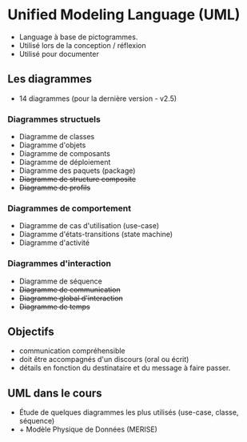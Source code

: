 # Unified Modeling Language (UML)

* Language à base de pictogrammes.
* Utilisé lors de la conception / réflexion
* Utilisé pour documenter

## Les diagrammes

* 14 diagrammes (pour la dernière version - v2.5)

### Diagrammes structuels

* Diagramme de classes
* Diagramme d'objets
* Diagramme de composants
* Diagramme de déploiement
* Diagramme des paquets (package)
* ~~Diagramme de structure composite~~
* ~~Diagramme de profils~~

### Diagrammes de comportement

* Diagramme de cas d'utilisation (use-case)
* Diagramme d'états-transitions (state machine)
* Diagramme d'activité

### Diagrammes d'interaction

* Diagramme de séquence
* ~~Diagramme de communication~~
* ~~Diagramme global d'interaction~~
* ~~Diagramme de temps~~

## Objectifs

* communication compréhensible
* doit être accompagnés d'un discours (oral ou écrit)
* détails en fonction du destinataire et du message à faire passer.

## UML dans le cours

* Étude de quelques diagrammes les plus utilisés (use-case, classe, séquence)
* \+ Modèle Physique de Données (MERISE)

